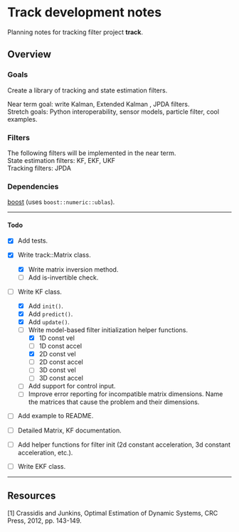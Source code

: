 # Track development notes
Planning notes for tracking filter project **track**.

## Overview

### Goals

Create a library of tracking and state estimation filters.

Near term goal: write Kalman, Extended Kalman , JPDA filters.  
Stretch goals: Python interoperability, sensor models, particle filter,
cool examples.

### Filters

The following filters will be implemented in the near term.  
State estimation filters: KF, EKF, UKF  
Tracking filters: JPDA


### Dependencies

[boost](https://www.boost.org) (uses `boost::numeric::ublas`).


---


#### Todo

- [x] Add tests.  
- [x] Write track::Matrix class.    
    - [x] Write matrix inversion method.
    - [ ] Add is-invertible check.
- [ ] Write KF class.  
    - [x] Add `init()`.  
    - [x] Add `predict()`.  
    - [x] Add `update()`.  
    - [ ] Write model-based filter initialization helper functions.
         - [x] 1D const vel
         - [ ] 1D const accel
         - [x] 2D const vel
         - [ ] 2D const accel
         - [ ] 3D const vel
         - [ ] 3D const accel
    - [ ] Add support for control input.
    - [ ] Improve error reporting for incompatible matrix dimensions. Name the
            matrices that cause the problem and their dimensions.
- [ ] Add example to README.
- [ ] Detailed Matrix, KF documentation.
- [ ] Add helper functions for filter init (2d constant acceleration, 3d
    constant acceleration, etc.).
- [ ] Write EKF class.


---


## Resources

[1] Crassidis and Junkins, Optimal Estimation of Dynamic Systems, CRC Press,
2012, pp. 143-149.

